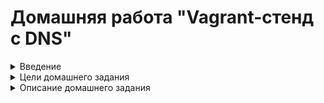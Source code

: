 # Домашняя работа "Vagrant-стенд c DNS"

<details>
<summary>Введение</summary>

**DNS**(Domain Name System, Служба доменных имён) - это распределенная система, для получения информации о доменах. DNS используется для сопоставления IP-адресов и доменных имён.  
Сопостовления IP-адресов и DNS-имён бывают двух видов:  
+ Прямое (DNS-bмя в IP-адрес)  
+ Обратное (IP-адрес в DNS-имя)  

Доменная структура DNS представляет собой древовидную иерархию, состоящую из узлов, зон, доменов, поддоменов и т.д. «Вершиной» доменной структуры является корневая зона. Корневая (root) зона обозначается точкой. Далее следуют домены первого уровня (.com, ,ru, .org и т. д.) и т д.  
В DNS встречаются понятия зон и доменов:  
+ Зона — это любая часть дерева системы доменных имён, размещаемая как единое целое на некотором DNS-сервере.  
+ Домен – определенный узел, включающий в себя все подчинённые узлы.  
Давайте разберем основное отличие зоны от домена. Возьмём для примера ресурс otus.ru — это может быть сразу и зона и домен, однако, при использовании зоны otus.ru мы можем сделать отдельную зону mail.otus.ru, которая будет управляться не нами. В случае домена так сделать нельзя.  
FQDN (Fully Qualified Domain Name) - полностью указанное доменное имя, т.е. от корневого домена. Ключевой идентификатор FQDN - точка в конце имени.  
Максимальный размер FQDN — 255 байт, с ограничением в 63 байта на каждое имя домена. Пример FQDN: mail.otus.ru.  
Вся информация о DNS-ресурсах хранится в ресурсных записях. Записи хранят следующие атрибуты:  
+ Имя (NAME) - доменное имя, к которому привязана или которому принадлежит данная ресурсная область, либо IP-адрес. При отсутствии данного поля, запись ресурса наследуется от предыдущей записи.  
+ TTL (время жизни в кэше) - после указанного времени запись удаляется, данное поле может не указываться в индивидуальных записях ресурсов, но тогда оно должно быть указано в начале файла зоны и будет наследоваться всеми записями.  
+ Класс (CLASS) - определяет тип сети (в 99% используется IN - интернет)  
+ Тип (TYPE) - тип записи, синтаксис и назначение записи  
+ Значение (DATA)  

Типы рекурсивных записей:  
+ А (Address record) - отображают имя хоста (доменное имя) на адрес IPv4  
+ AAAA - отображает доменное имя на адрес IPv6  
+ CNAME (Canonical name reord/псевдоним) - привязка алиаса к существующему доменному имени  
+ MX (mail exchange) - указывает хосты для отправки почты, адресованной домену. При этом поле NAME указывает домен назначения, а поле DATA приоритет и доменное имя хоста, отвественного за приём почты. Данные вводятся через пробел  
+ NS (name server) - указывает на DNS-сервер, обслуживающий данный домен.  
+ PTR (pointer) - Отображает IP-адрес в доменное имя  
+ SOA (Start of Authority/начальная запись зоны) - описывает основные начальные настройки зоны.  
+ SRV (server selection) — указывает на сервера, обеспечивающие работу тех или иных служб в данном домене (например Jabber и Active Directory).  

Для работы с DNS (как клиенту) в linux используют утилиты dig, host и nslookup  
Также в Linux есть следующие реализации DNS-серверов:  
+ bind  
+ powerdns (умеет хранить зоны в БД)  
+ unbound (реализация bind)  
+ dnsmasq  
+ и т д.  

Split DNS (split-horizon или split-brain) — это конфигурация, позволяющая отдавать разные записи зон DNS в зависимости от подсети источника запроса.  
Данную функцию можно реализовать как с помощью одного DNS-сервера, так и с помощью нескольких DNS-серверов.

</details>

<details>
<summary>Цели домашнего задания</summary>

+ Создать домашнюю сетевую лабораторию   
+ Изучить основы DNS   
+ Научиться работать с технологией Split-DNS в Linux-based системах.  

</details>

<details>
<summary>Описание домашнего задания</summary>

1. взять стенд https://github.com/erlong15/vagrant-bind
добавить еще один сервер client2  
завести в зоне dns.lab имена:  
web1 - смотрит на клиент1  
web2 смотрит на клиент2  
завести еще одну зону newdns.lab  
завести в ней запись  
www - смотрит на обоих клиентов  
2. настроить split-dns  
клиент1 - видит обе зоны, но в зоне dns.lab только web1  
клиент2 видит только dns.lab  
Дополнительное задание  
* настроить все без выключения selinux  
Формат сдачи ДЗ - vagrant + ansible  

</details>

